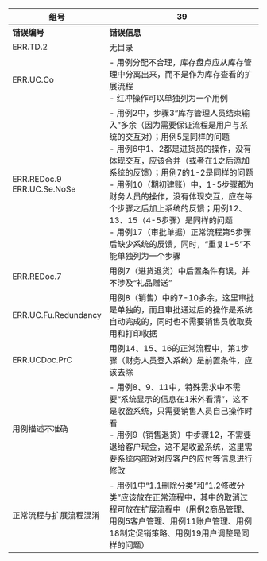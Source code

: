 | 组号                            | 39                                       |
| ----------------------------- | ---------------------------------------- |
| **错误编号**                      | **错误信息**                                 |
| ERR.TD.2                      | 无目录                                      |
| ERR.UC.Co                     | - 用例分配不合理，库存盘点应从库存管理中分离出来，而不是作为库存查看的扩展流程<br> - 红冲操作可以单独列为一个用例 |
| ERR.REDoc.9<br>ERR.UC.Se.NoSe | - 用例2中，步骤3“库存管理人员结束输入”多余（因为需要保证流程是用户与系统的交互对）；用例5是同样的问题<br> - 用例6中1、2都是进货员的操作，没有体现交互，应该合并（或者在1之后添加系统的反馈）；用例7的1-2是同样的问题<br> - 用例10（期初建账）中，1-5步骤都为财务人员的操作，没有体现交互，应在每个步骤之后加上系统的反馈；用例12、13、15（4-5步骤）是同样的问题<br> - 用例17（审批单据）正常流程第5步骤后缺少系统的反馈，同时，“重复1-5”不能单独列为一个步骤 |
| ERR.REDoc.7                   | 用例7（进货退货）中后置条件有误，并不涉及“礼品赠送”              |
| ERR.UC.Fu.Redundancy          | 用例8（销售）中的7-10多余，这里审批是单独的，而且审批通过后的操作是系统自动完成的，同时也不需要销售员收取费用和打印收据 |
| ERR.UCDoc.PrC                 | 用例14、15、16的正常流程中，第1步骤（财务人员登入系统）是前置条件，应该去除 |
| 用例描述不准确                       | - 用例8、9、11中，特殊需求中不需要“系统显示的信息在1米外看清”，这不是收盈系统，只需要销售人员自己操作时看<br> - 用例9（销售退货）中步骤12，不需要退给客户现金，这不是收盈系统，这里需要系统内部对对应客户的应付等信息进行修改 |
| 正常流程与扩展流程混淆                   | - 用例1中“1.1删除分类”和“1.2修改分类”应该放在正常流程中，其中的取消过程可放在扩展流程中（用例2商品管理、用例5客户管理、用例11账户管理、用例18制定促销策略、用例19用户调整是同样的问题） |
